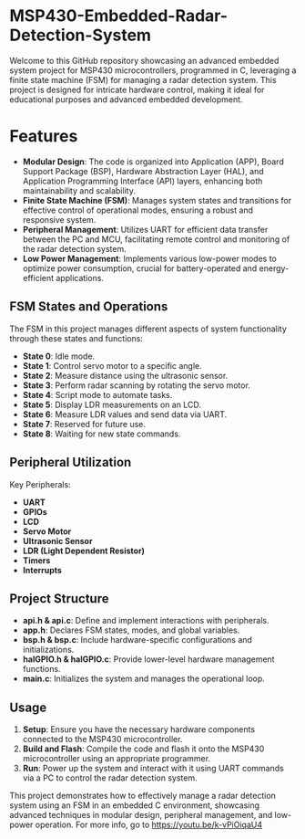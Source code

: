# MSP430-Embedded-Radar-Detection-System

Welcome to this GitHub repository showcasing an advanced embedded system project for MSP430 microcontrollers, programmed in C, leveraging a finite state machine (FSM) for managing a radar detection system. This project is designed for intricate hardware control, making it ideal for educational purposes and advanced embedded development.

# Features

- **Modular Design**: The code is organized into Application (APP), Board Support Package (BSP), Hardware Abstraction Layer (HAL), and Application Programming Interface (API) layers, enhancing both maintainability and scalability.
- **Finite State Machine (FSM)**: Manages system states and transitions for effective control of operational modes, ensuring a robust and responsive system.
- **Peripheral Management**: Utilizes UART for efficient data transfer between the PC and MCU, facilitating remote control and monitoring of the radar detection system.
- **Low Power Management**: Implements various low-power modes to optimize power consumption, crucial for battery-operated and energy-efficient applications.

## FSM States and Operations

The FSM in this project manages different aspects of system functionality through these states and functions:

- **State 0**: Idle mode.
- **State 1**: Control servo motor to a specific angle.
- **State 2**: Measure distance using the ultrasonic sensor.
- **State 3**: Perform radar scanning by rotating the servo motor.
- **State 4**: Script mode to automate tasks.
- **State 5**: Display LDR measurements on an LCD.
- **State 6**: Measure LDR values and send data via UART.
- **State 7**: Reserved for future use.
- **State 8**: Waiting for new state commands.

## Peripheral Utilization

Key Peripherals:

- **UART**
- **GPIOs**
- **LCD**
- **Servo Motor**
- **Ultrasonic Sensor**
- **LDR (Light Dependent Resistor)**
- **Timers**
- **Interrupts**

## Project Structure

- **api.h & api.c**: Define and implement interactions with peripherals.
- **app.h**: Declares FSM states, modes, and global variables.
- **bsp.h & bsp.c**: Include hardware-specific configurations and initializations.
- **halGPIO.h & halGPIO.c**: Provide lower-level hardware management functions.
- **main.c**: Initializes the system and manages the operational loop.

## Usage

1. **Setup**: Ensure you have the necessary hardware components connected to the MSP430 microcontroller.
2. **Build and Flash**: Compile the code and flash it onto the MSP430 microcontroller using an appropriate programmer.
3. **Run**: Power up the system and interact with it using UART commands via a PC to control the radar detection system.

This project demonstrates how to effectively manage a radar detection system using an FSM in an embedded C environment, showcasing advanced techniques in modular design, peripheral management, and low-power operation.
For more info, go to https://youtu.be/k-vPiOiqaU4
